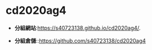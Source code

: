 # cd2020ag4
* **分組網站**:https://s40723138.github.io/cd2020ag4/.

* **分組倉儲**::https://github.com/s40723138/cd2020ag4

